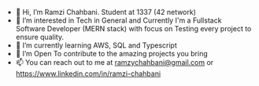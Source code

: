 - 👋 Hi, I’m Ramzi Chahbani. Student at 1337 (42 network)
- 👀 I’m interested in Tech in General and Currently I'm a Fullstack Software Developer (MERN stack) with focus on Testing every project to ensure quality.
- 🌱 I’m currently learning AWS, SQL and Typescript
- 💞️ I’m Open To contribute to the amazing projects you bring
- 📫 You can reach out to me at ramzychahbani@gmail.com or https://www.linkedin.com/in/ramzi-chahbani
